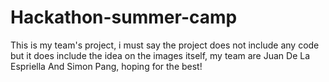 # Hackathon-summer-camp
This is my team's project, i must say the project does not include any code but it does include the idea on the images itself, my team are Juan De La Espriella And Simon Pang, hoping for the best!

